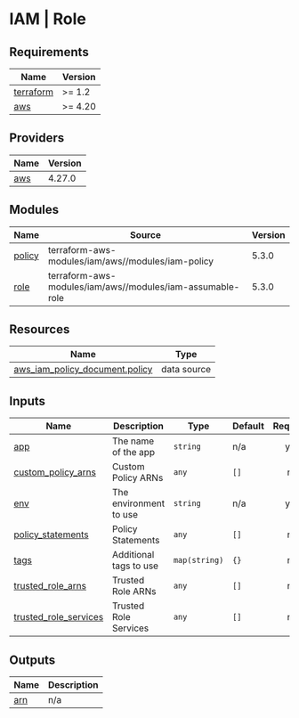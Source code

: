 # IAM | Role

<!-- BEGINNING OF PRE-COMMIT-TERRAFORM DOCS HOOK -->
## Requirements

| Name | Version |
|------|---------|
| <a name="requirement_terraform"></a> [terraform](#requirement\_terraform) | >= 1.2 |
| <a name="requirement_aws"></a> [aws](#requirement\_aws) | >= 4.20 |

## Providers

| Name | Version |
|------|---------|
| <a name="provider_aws"></a> [aws](#provider\_aws) | 4.27.0 |

## Modules

| Name | Source | Version |
|------|--------|---------|
| <a name="module_policy"></a> [policy](#module\_policy) | terraform-aws-modules/iam/aws//modules/iam-policy | 5.3.0 |
| <a name="module_role"></a> [role](#module\_role) | terraform-aws-modules/iam/aws//modules/iam-assumable-role | 5.3.0 |

## Resources

| Name | Type |
|------|------|
| [aws_iam_policy_document.policy](https://registry.terraform.io/providers/hashicorp/aws/latest/docs/data-sources/iam_policy_document) | data source |

## Inputs

| Name | Description | Type | Default | Required |
|------|-------------|------|---------|:--------:|
| <a name="input_app"></a> [app](#input\_app) | The name of the app | `string` | n/a | yes |
| <a name="input_custom_policy_arns"></a> [custom\_policy\_arns](#input\_custom\_policy\_arns) | Custom Policy ARNs | `any` | `[]` | no |
| <a name="input_env"></a> [env](#input\_env) | The environment to use | `string` | n/a | yes |
| <a name="input_policy_statements"></a> [policy\_statements](#input\_policy\_statements) | Policy Statements | `any` | `[]` | no |
| <a name="input_tags"></a> [tags](#input\_tags) | Additional tags to use | `map(string)` | `{}` | no |
| <a name="input_trusted_role_arns"></a> [trusted\_role\_arns](#input\_trusted\_role\_arns) | Trusted Role ARNs | `any` | `[]` | no |
| <a name="input_trusted_role_services"></a> [trusted\_role\_services](#input\_trusted\_role\_services) | Trusted Role Services | `any` | `[]` | no |

## Outputs

| Name | Description |
|------|-------------|
| <a name="output_arn"></a> [arn](#output\_arn) | n/a |
<!-- END OF PRE-COMMIT-TERRAFORM DOCS HOOK -->
